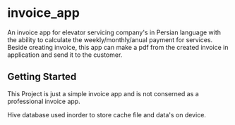 # invoice_app

An invoice app for elevator servicing company's in Persian language with the ability to calculate the weekly/monthly/anual payment for services.
Beside creating invoice, this app can make a pdf from the created invoice in application and send it to the customer.

## Getting Started

This Project is just a simple invoice app and is not conserned as a professional invoice app.

Hive database used inorder to store cache file and data's on device.

